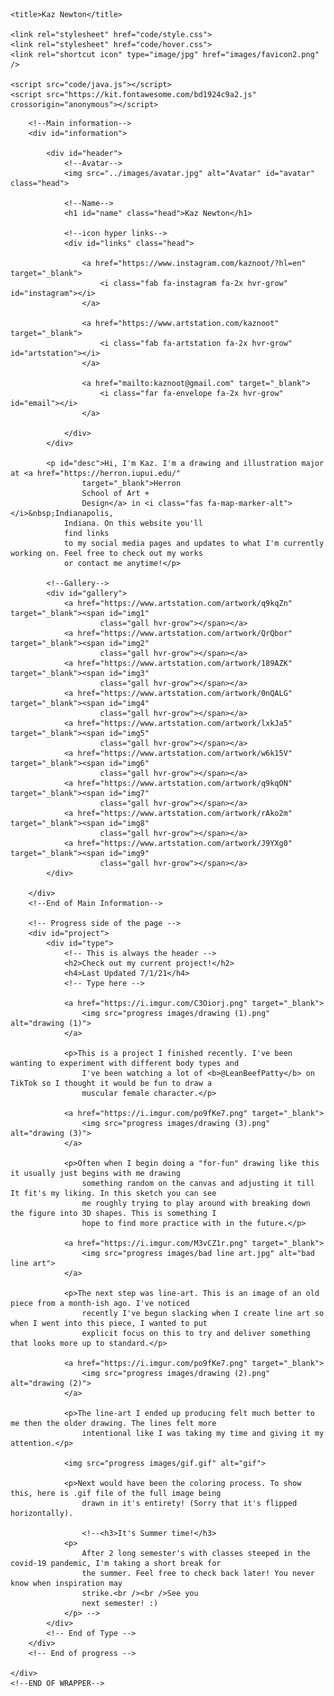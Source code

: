 <!DOCTYPE html>
<html lang="en">

<head>
    <meta charset="UTF-8">
    <meta http-equiv="X-UA-Compatible" content="IE=edge">
    <meta name="viewport" content="width=device-width, initial-scale=1.0">
    <meta property="og:locale" content="en_US">
    <meta property="og:type" content="article">
    <meta property="og:title" content="Kaz Newton">
    <meta property="og:description" content="Artist and Student at Herron School of Art + Design.">
    <meta property="og:url" content="">
    <meta property="og:site_name" content="Kaz Newton Official Website">
    <meta property="og:image" content="../images/avatar.jpg">
    <meta property="og:image:width" content="1380">
    <meta property="og:image:height" content="1380">

    <title>Kaz Newton</title>

    <link rel="stylesheet" href="code/style.css">
    <link rel="stylesheet" href="code/hover.css">
    <link rel="shortcut icon" type="image/jpg" href="images/favicon2.png" />

    <script src="code/java.js"></script>
    <script src="https://kit.fontawesome.com/bd1924c9a2.js" crossorigin="anonymous"></script>
</head>



<body>
    <!--Wrapper contains all information-->
    <div id="wrapper">

        <!--Main information-->
        <div id="information">

            <div id="header">
                <!--Avatar-->
                <img src="../images/avatar.jpg" alt="Avatar" id="avatar" class="head">

                <!--Name-->
                <h1 id="name" class="head">Kaz Newton</h1>

                <!--icon hyper links-->
                <div id="links" class="head">

                    <a href="https://www.instagram.com/kaznoot/?hl=en" target="_blank">
                        <i class="fab fa-instagram fa-2x hvr-grow" id="instagram"></i>
                    </a>

                    <a href="https://www.artstation.com/kaznoot" target="_blank">
                        <i class="fab fa-artstation fa-2x hvr-grow" id="artstation"></i>
                    </a>

                    <a href="mailto:kaznoot@gmail.com" target="_blank">
                        <i class="far fa-envelope fa-2x hvr-grow" id="email"></i>
                    </a>

                </div>
            </div>

            <p id="desc">Hi, I'm Kaz. I'm a drawing and illustration major at <a href="https://herron.iupui.edu/"
                    target="_blank">Herron
                    School of Art +
                    Design</a> in <i class="fas fa-map-marker-alt"></i>&nbsp;Indianapolis,
                Indiana. On this website you'll
                find links
                to my social media pages and updates to what I'm currently working on. Feel free to check out my works
                or contact me anytime!</p>

            <!--Gallery-->
            <div id="gallery">
                <a href="https://www.artstation.com/artwork/q9kqZn" target="_blank"><span id="img1"
                        class="gall hvr-grow"></span></a>
                <a href="https://www.artstation.com/artwork/QrQbor" target="_blank"><span id="img2"
                        class="gall hvr-grow"></span></a>
                <a href="https://www.artstation.com/artwork/189AZK" target="_blank"><span id="img3"
                        class="gall hvr-grow"></span></a>
                <a href="https://www.artstation.com/artwork/0nQALG" target="_blank"><span id="img4"
                        class="gall hvr-grow"></span></a>
                <a href="https://www.artstation.com/artwork/lxkJa5" target="_blank"><span id="img5"
                        class="gall hvr-grow"></span></a>
                <a href="https://www.artstation.com/artwork/w6k15V" target="_blank"><span id="img6"
                        class="gall hvr-grow"></span></a>
                <a href="https://www.artstation.com/artwork/q9kqON" target="_blank"><span id="img7"
                        class="gall hvr-grow"></span></a>
                <a href="https://www.artstation.com/artwork/rAko2m" target="_blank"><span id="img8"
                        class="gall hvr-grow"></span></a>
                <a href="https://www.artstation.com/artwork/J9YXg0" target="_blank"><span id="img9"
                        class="gall hvr-grow"></span></a>
            </div>

        </div>
        <!--End of Main Information-->

        <!-- Progress side of the page -->
        <div id="project">
            <div id="type">
                <!-- This is always the header -->
                <h2>Check out my current project!</h2>
                <h4>Last Updated 7/1/21</h4>
                <!-- Type here -->

                <a href="https://i.imgur.com/C3Oiorj.png" target="_blank">
                    <img src="progress images/drawing (1).png" alt="drawing (1)">
                </a>

                <p>This is a project I finished recently. I've been wanting to experiment with different body types and
                    I've been watching a lot of <b>@LeanBeefPatty</b> on TikTok so I thought it would be fun to draw a
                    muscular female character.</p>

                <a href="https://i.imgur.com/po9fKe7.png" target="_blank">
                    <img src="progress images/drawing (3).png" alt="drawing (3)">
                </a>

                <p>Often when I begin doing a "for-fun" drawing like this it usually just begins with me drawing
                    something random on the canvas and adjusting it till It fit's my liking. In this sketch you can see
                    me roughly trying to play around with breaking down the figure into 3D shapes. This is something I
                    hope to find more practice with in the future.</p>

                <a href="https://i.imgur.com/M3vCZ1r.png" target="_blank">
                    <img src="progress images/bad line art.jpg" alt="bad line art">
                </a>

                <p>The next step was line-art. This is an image of an old piece from a month-ish ago. I've noticed
                    recently I've begun slacking when I create line art so when I went into this piece, I wanted to put
                    explicit focus on this to try and deliver something that looks more up to standard.</p>

                <a href="https://i.imgur.com/po9fKe7.png" target="_blank">
                    <img src="progress images/drawing (2).png" alt="drawing (2)">
                </a>

                <p>The line-art I ended up producing felt much better to me then the older drawing. The lines felt more
                    intentional like I was taking my time and giving it my attention.</p>

                <img src="progress images/gif.gif" alt="gif">

                <p>Next would have been the coloring process. To show this, here is .gif file of the full image being
                    drawn in it's entirety! (Sorry that it's flipped horizontally).

                    <!--<h3>It's Summer time!</h3>
                <p>
                    After 2 long semester's with classes steeped in the covid-19 pandemic, I'm taking a short break for
                    the summer. Feel free to check back later! You never know when inspiration may
                    strike.<br /><br />See you
                    next semester! :)
                </p> -->
            </div>
            <!-- End of Type -->
        </div>
        <!-- End of progress -->

    </div>
    <!--END OF WRAPPER-->
</body>

</html>